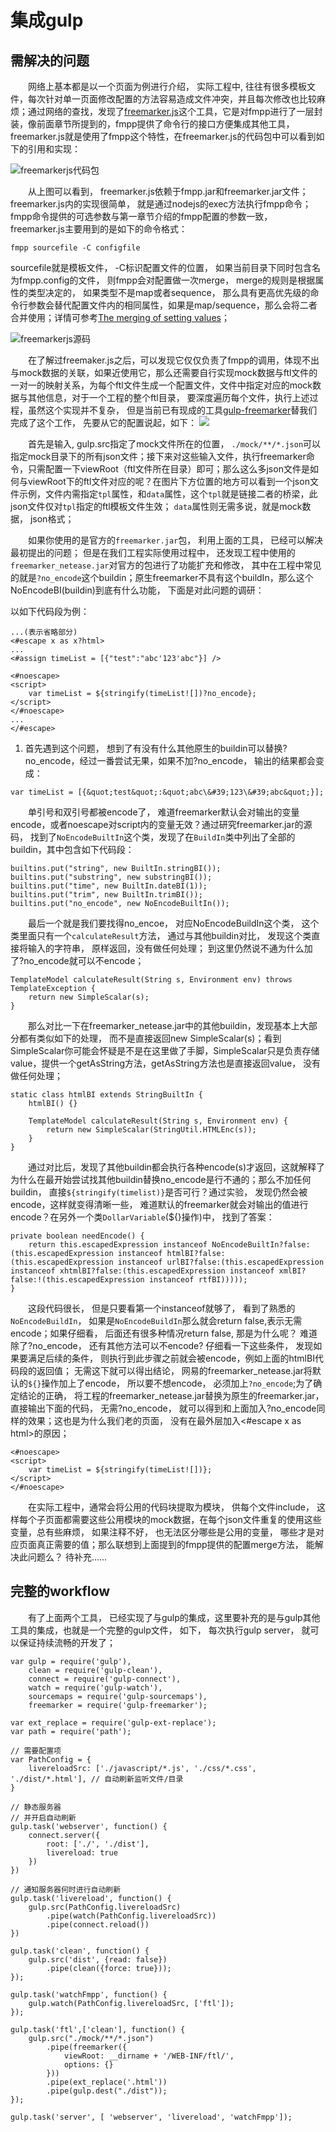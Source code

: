 # 集成gulp

## 需解决的问题

&emsp;&emsp;网络上基本都是以一个页面为例进行介绍， 实际工程中, 往往有很多模板文件，每次针对单一页面修改配置的方法容易造成文件冲突，并且每次修改也比较麻烦；通过网络的查找，发现了[freemarker.js](https://github.com/ijse/freemarker.js)这个工具，它是对fmpp进行了一层封装，像前面章节所提到的，fmpp提供了命令行的接口方便集成其他工具，freemarker.js就是使用了fmpp这个特性，在freemarker.js的代码包中可以看到如下的引用和实现：

![freemarkerjs代码包](http://haitao.nos.netease.com/4913dd6e115c453d9a6aa5e3a752c4a0.jpg)

&emsp;&emsp;从上图可以看到， freemarker.js依赖于fmpp.jar和freemarker.jar文件；freemarker.js内的实现很简单， 就是通过nodejs的exec方法执行fmpp命令；fmpp命令提供的可选参数与第一章节介绍的fmpp配置的参数一致，freemarker.js主要用到的是如下的命令格式：
```
fmpp sourcefile -C configfile
```
sourcefile就是模板文件， -C标识配置文件的位置， 如果当前目录下同时包含名为fmpp.config的文件， 则fmpp会对配置做一次merge， merge的规则是根据属性的类型决定的， 如果类型不是map或者sequence， 那么具有更高优先级的命令行参数会替代配置文件内的相同属性，如果是map/sequence，那么会将二者合并使用；详情可参考[The merging of setting values](http://fmpp.sourceforge.net/settings.html)；

![freemarkerjs源码](http://haitao.nos.netease.com/fab79db26ce44f60b8599fecb4f53991.jpg)

&emsp;&emsp;在了解过freemaker.js之后，可以发现它仅仅负责了fmpp的调用，体现不出与mock数据的关联，如果近使用它，那么还需要自行实现mock数据与ftl文件的一对一的映射关系，为每个ftl文件生成一个配置文件，文件中指定对应的mock数据与其他信息，对于一个工程的整个ftl目录， 要深度遍历每个文件，执行上述过程，虽然这个实现并不复杂， 但是当前已有现成的工具[gulp-freemarker](https://www.npmjs.com/package/gulp-freemarker)替我们完成了这个工作， 先要从它的配置说起，如下：
![](http://haitao.nos.netease.com/97b412b0030044588288a797dee5ea28.jpg)

&emsp;&emsp;首先是输入, gulp.src指定了mock文件所在的位置， `./mock/**/*.json`可以指定mock目录下的所有json文件；接下来对这些输入文件，执行freemarker命令，只需配置一下viewRoot（ftl文件所在目录）即可；那么这么多json文件是如何与viewRoot下的ftl文件对应的呢？在图片下方位置的地方可以看到一个json文件示例，文件内需指定`tpl`属性，和`data`属性，这个`tpl`就是链接二者的桥梁，此json文件仅对`tpl`指定的ftl模板文件生效； `data`属性则无需多说，就是mock数据， json格式；

&emsp;&emsp;如果你使用的是官方的`freemarker.jar`包， 利用上面的工具， 已经可以解决最初提出的问题； 但是在我们工程实际使用过程中， 还发现工程中使用的`freemarker_netease.jar`对官方的包进行了功能扩充和修改， 其中在工程中常见的就是`?no_encode`这个buildin；原生freemarker不具有这个buildIn，那么这个NoEncodeBI(buildin)到底有什么功能， 下面是对此问题的调研：

以如下代码段为例：
```
...(表示省略部分)
<#escape x as x?html>
...
<#assign timeList = [{"test":"abc'123'abc"}] />

<#noescape>
<script>
    var timeList = ${stringify(timeList![])?no_encode};
</script>
</#noescape>
...
</#escape>
```
1. 首先遇到这个问题， 想到了有没有什么其他原生的buildin可以替换?no_encode，经过一番尝试无果，如果不加?no_encode， 输出的结果都会变成：
```
var timeList = [{&quot;test&quot;:&quot;abc\&#39;123\&#39;abc&quot;}];
```

&emsp;&emsp;单引号和双引号都被encode了， 难道freemarker默认会对输出的变量encode，或者noescape对script内的变量无效？通过研究freemarker.jar的源码， 找到了`NoEncodeBuiltIn`这个类，发现了在`BuildIn`类中列出了全部的buildin，其中包含如下代码段：
```
builtins.put("string", new BuiltIn.stringBI());
builtins.put("substring", new substringBI());
builtins.put("time", new BuiltIn.dateBI(1));
builtins.put("trim", new BuiltIn.trimBI());
builtins.put("no_encode", new NoEncodeBuiltIn());
```
&emsp;&emsp;最后一个就是我们要找得no_encoe，  对应NoEncodeBuildIn这个类， 这个类里面只有一个`calculateResult`方法， 通过与其他buildin对比， 发现这个类直接将输入的字符串， 原样返回，没有做任何处理； 到这里仍然说不通为什么加了?no_encode就可以不encode；
```
TemplateModel calculateResult(String s, Environment env) throws TemplateException {
    return new SimpleScalar(s);
}
```
&emsp;&emsp;那么对比一下在freemarker_netease.jar中的其他buildin，发现基本上大部分都有类似如下的处理， 而不是直接返回new SimpleScalar(s)；看到SimpleScalar你可能会怀疑是不是在这里做了手脚，SimpleScalar只是负责存储value，提供一个getAsString方法，getAsString方法也是直接返回value， 没有做任何处理；
```
static class htmlBI extends StringBuiltIn {
    htmlBI() {}

    TemplateModel calculateResult(String s, Environment env) {
        return new SimpleScalar(StringUtil.HTMLEnc(s));
    }
}
```
&emsp;&emsp;通过对比后，发现了其他buildin都会执行各种encode(s)才返回，这就解释了为什么在最开始尝试找其他buildin替换no_encode是行不通的；那么不加任何buildin， 直接`${stringify(timelist)}`是否可行？通过实验， 发现仍然会被encode，这样就变得清晰一些， 难道默认的freemarker就会对输出的值进行encode？在另外一个类`DollarVariable`(${}操作)中， 找到了答案：
```
private boolean needEncode() {
    return this.escapedExpression instanceof NoEncodeBuiltIn?false:(this.escapedExpression instanceof htmlBI?false:(this.escapedExpression instanceof urlBI?false:(this.escapedExpression instanceof xhtmlBI?false:(this.escapedExpression instanceof xmlBI?false:!(this.escapedExpression instanceof rtfBI)))));
}
```
&emsp;&emsp;这段代码很长， 但是只要看第一个instanceof就够了， 看到了熟悉的`NoEncodeBuildIn`， 如果是`NoEncodeBuildIn`那么就会return false,表示无需encode；如果仔细看， 后面还有很多种情况return false, 那是为什么呢？ 难道除了?no_encode， 还有其他方法可以不encode? 仔细看一下这些条件， 发现如果要满足后续的条件， 则执行到此步骤之前就会被encode，例如上面的htmlBI代码段的返回值； 无需这下就可以得出结论， 网易的freemarker_netease.jar将默认的`${}`操作加上了encode， 所以要不想encode， 必须加上`?no_encode`;为了确定结论的正确， 将工程的freemarker_netease.jar替换为原生的freemarker.jar， 直接输出下面的代码， 无需?no_encode， 就可以得到和上面加入?no_encode同样的效果；这也是为什么我们老的页面， 没有在最外层加入<#escape x as html>的原因；
```
<#noescape>
<script>
    var timeList = ${stringify(timeList![])};
</script>
</#noescape>
```




&emsp;&emsp;在实际工程中，通常会将公用的代码块提取为模块， 供每个文件include， 这样每个子页面都需要这些公用模块的mock数据，在每个json文件重复的使用这些变量，总有些麻烦， 如果注释不好， 也无法区分哪些是公用的变量， 哪些才是对应页面真正需要的值；那么联想到上面提到的fmpp提供的配置merge方法， 能解决此问题么？ 待补充......

## 完整的workflow
&emsp;&emsp;有了上面两个工具， 已经实现了与gulp的集成，这里要补充的是与gulp其他工具的集成，也就是一个完整的gulp文件， 如下， 每次执行gulp server， 就可以保证持续流畅的开发了；

```
var gulp = require('gulp'),
    clean = require('gulp-clean'),
    connect = require('gulp-connect'),
    watch = require('gulp-watch'),
    sourcemaps = require('gulp-sourcemaps'),
    freemarker = require('gulp-freemarker');

var ext_replace = require('gulp-ext-replace');
var path = require('path');

// 需要配置项
var PathConfig = {
    livereloadSrc: ['./javascript/*.js', './css/*.css', './dist/*.html'], // 自动刷新监听文件/目录
}

// 静态服务器
// 并开启自动刷新
gulp.task('webserver', function() {
    connect.server({
        root: ['./', './dist'],
        livereload: true
    })
})

// 通知服务器何时进行自动刷新
gulp.task('livereload', function() {
    gulp.src(PathConfig.livereloadSrc)
        .pipe(watch(PathConfig.livereloadSrc))
        .pipe(connect.reload())
})

gulp.task('clean', function() {
    gulp.src('dist', {read: false})
        .pipe(clean({force: true}));
});

gulp.task('watchFmpp', function() {
    gulp.watch(PathConfig.livereloadSrc, ['ftl']);
});

gulp.task('ftl',['clean'], function() {
    gulp.src("./mock/**/*.json")
        .pipe(freemarker({
            viewRoot: __dirname + '/WEB-INF/ftl/',
            options: {}
        }))
        .pipe(ext_replace('.html'))
        .pipe(gulp.dest("./dist"));
});

gulp.task('server', [ 'webserver', 'livereload', 'watchFmpp']);
```
